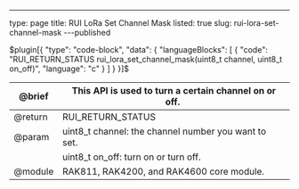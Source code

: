 ---
type: page
title: RUI LoRa Set Channel Mask
listed: true
slug: rui-lora-set-channel-mask
---published

$plugin[{
    "type": "code-block",
    "data": {
        "languageBlocks": [
            {
                "code": "RUI_RETURN_STATUS rui_lora_set_channel_mask(uint8_t channel, uint8_t on_off)",
                "language": "c"
            }
        ]
    }
}]$

| @brief | This API is used to turn a certain channel on or off.&nbsp; | 
| ---- | ---- | 
| @return&nbsp; | RUI_RETURN_STATUS | 
| @param&nbsp; | uint8_t channel: the channel number you want to set.&nbsp; | 
|  | uint8_t on_off: turn on or turn off.&nbsp; | 
| @module | RAK811, RAK4200, and RAK4600 core module. | 


